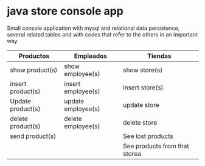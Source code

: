 # java store console app
 Small console application with mysql and relational data persistence, several related tables and with codes that refer to the others in an important way.

| Productos | Empleados | Tiendas |
| ------------- | ------------- |------------- |
| show product(s)  | show employee(s)  | show store(s)  |
| insert product(s)  | insert employee(s)  | insert store(s)  |
| Update product(s)  | update employee(s)  | update store  
| delete product(s)  | delete employee(s)  | delete store  
| send product(s)  |   |  See lost products
|   |   | See products from that storea  

